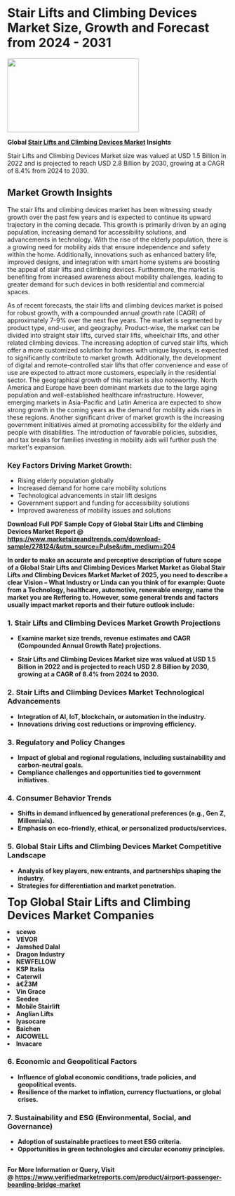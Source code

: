 <H1>Stair Lifts and Climbing Devices Market Size, Growth and Forecast from 2024 - 2031</H1><img class="aligncenter size-medium wp-image-584254" src="https://thirdeyenews.in/wp-content/uploads/2024/09/Global-Market-Research-300x168.jpeg" alt="" width="300" height="168" /><p><strong>Global&nbsp;<a href="https://www.marketsizeandtrends.com/download-sample/278124/&amp;utm_source=Pulse&amp;utm_medium=204">Stair Lifts and Climbing Devices Market</a> Insights</strong></p><p>Stair Lifts and Climbing Devices Market size was valued at USD 1.5 Billion in 2022 and is projected to reach USD 2.8 Billion by 2030, growing at a CAGR of 8.4% from 2024 to 2030.</p><p><h2>Market Growth Insights</h2> <p>The stair lifts and climbing devices market has been witnessing steady growth over the past few years and is expected to continue its upward trajectory in the coming decade. This growth is primarily driven by an aging population, increasing demand for accessibility solutions, and advancements in technology. With the rise of the elderly population, there is a growing need for mobility aids that ensure independence and safety within the home. Additionally, innovations such as enhanced battery life, improved designs, and integration with smart home systems are boosting the appeal of stair lifts and climbing devices. Furthermore, the market is benefiting from increased awareness about mobility challenges, leading to greater demand for such devices in both residential and commercial spaces.</p> <p><strong></strong></p> <p>As of recent forecasts, the stair lifts and climbing devices market is poised for robust growth, with a compounded annual growth rate (CAGR) of approximately 7-9% over the next five years. The market is segmented by product type, end-user, and geography. Product-wise, the market can be divided into straight stair lifts, curved stair lifts, wheelchair lifts, and other related climbing devices. The increasing adoption of curved stair lifts, which offer a more customized solution for homes with unique layouts, is expected to significantly contribute to market growth. Additionally, the development of digital and remote-controlled stair lifts that offer convenience and ease of use are expected to attract more customers, especially in the residential sector. The geographical growth of this market is also noteworthy. North America and Europe have been dominant markets due to the large aging population and well-established healthcare infrastructure. However, emerging markets in Asia-Pacific and Latin America are expected to show strong growth in the coming years as the demand for mobility aids rises in these regions. Another significant driver of market growth is the increasing government initiatives aimed at promoting accessibility for the elderly and people with disabilities. The introduction of favorable policies, subsidies, and tax breaks for families investing in mobility aids will further push the market's expansion. <h3>Key Factors Driving Market Growth:</h3> <ul> <li>Rising elderly population globally</li> <li>Increased demand for home care mobility solutions</li> <li>Technological advancements in stair lift designs</li> <li>Government support and funding for accessibility solutions</li> <li>Improved awareness of mobility issues and solutions</li> </ul> <p><strong></p><p><span class=""><strong>Download Full PDF Sample Copy of Global Stair Lifts and Climbing Devices Market Report</strong> @ <a href="https://www.marketsizeandtrends.com/download-sample/278124/&amp;utm_source=Pulse&amp;utm_medium=204" target="_blank">https://www.marketsizeandtrends.com/download-sample/278124/&amp;utm_source=Pulse&amp;utm_medium=204</a></span></p><p>In order to make an accurate and perceptive description of future scope of a Global&nbsp;Stair Lifts and Climbing Devices Market Market as Global&nbsp;Stair Lifts and Climbing Devices Market Market of 2025, you need to describe a clear Vision &ndash; What Industry or Linda can you think of for example: Quote from a Technology, healthcare, automotive, renewable energy, name the market you are Reffering to. However, some general trends and factors usually impact market reports and their future outlook include:</p><h3>1.&nbsp;<strong>Stair Lifts and Climbing Devices Market Growth Projections</strong></h3><ul><li>Examine market size trends, revenue estimates and CAGR (Compounded Annual Growth Rate) projections.</li><li><p>Stair Lifts and Climbing Devices Market size was valued at USD 1.5 Billion in 2022 and is projected to reach USD 2.8 Billion by 2030, growing at a CAGR of 8.4% from 2024 to 2030.</p></li></ul><h3>2.&nbsp;<strong>Stair Lifts and Climbing Devices Market Technological Advancements</strong></h3><ul><li>Integration of AI, IoT, blockchain, or automation in the industry.</li><li>Innovations driving cost reductions or improving efficiency.</li></ul><h3>3.&nbsp;<strong>Regulatory and Policy Changes</strong></h3><ul><li>Impact of global and regional regulations, including sustainability and carbon-neutral goals.</li><li>Compliance challenges and opportunities tied to government initiatives.</li></ul><h3>4.&nbsp;<strong>Consumer Behavior Trends</strong></h3><ul><li>Shifts in demand influenced by generational preferences (e.g., Gen Z, Millennials).</li><li>Emphasis on eco-friendly, ethical, or personalized products/services.</li></ul><h3>5.&nbsp;<strong>Global Stair Lifts and Climbing Devices Market Competitive Landscape</strong></h3><ul><li>Analysis of key players, new entrants, and partnerships shaping the industry.</li><li>Strategies for differentiation and market penetration.</li></ul><p data-pm-slice="1 1 []"><span style="color: inherit; font-family: inherit; font-size: 25px;">Top Global Stair Lifts and Climbing Devices Market Companies</span></p><div class="" data-test-id=""><p><li>scewo</li><li> VEVOR</li><li> Jamshed Dalal</li><li> Dragon Industry</li><li> NEWFELLOW</li><li> KSP Italia</li><li> Caterwil</li><li> â€Ž3M</li><li> Vin Grace</li><li> Seedee</li><li> Mobile Stairlift</li><li> Anglian Lifts</li><li> Iyasocare</li><li> Baichen</li><li> AICOWELL</li><li> Invacare</li></p></div><h3>6.&nbsp;<strong>Economic and Geopolitical Factors</strong></h3><ul><li>Influence of global economic conditions, trade policies, and geopolitical events.</li><li>Resilience of the market to inflation, currency fluctuations, or global crises.</li></ul><h3>7.&nbsp;<strong>Sustainability and ESG (Environmental, Social, and Governance)</strong></h3><ul><li>Adoption of sustainable practices to meet ESG criteria.</li><li>Opportunities in green technologies and circular economy principles.</li></ul><h2><strong style="font-size: 14px;">For More Information or Query, Visit @&nbsp;</strong><a style="background-color: #ffffff; font-size: 14px;" href="https://www.marketsizeandtrends.com/report/stair-lifts-and-climbing-devices-market/" target="_blank">https://www.verifiedmarketreports.com/product/airport-passenger-boarding-bridge-market</a></h2>
